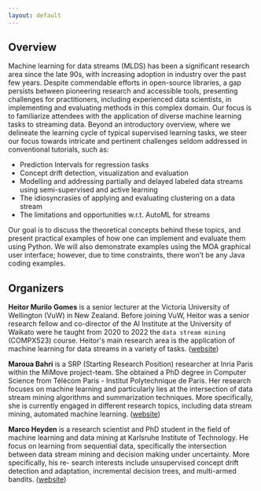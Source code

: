 ```yaml
---
layout: default
---
```


## Overview

Machine learning for data streams (MLDS) has been a significant research area since the late 90s, with increasing adoption in industry over the past few years.
Despite commendable efforts in open-source libraries, a gap persists between pioneering research and accessible tools, presenting challenges for practitioners, including experienced data scientists, in implementing and evaluating methods in this complex domain. Our focus is to familiarize attendees with the application of diverse machine learning tasks to streaming data. Beyond an introductory overview, where we delineate the learning cycle of typical supervised learning tasks, we steer our focus towards intricate and pertinent challenges seldom addressed in conventional tutorials, such as:
- Prediction Intervals for regression tasks
- Concept drift detection, visualization and evaluation
- Modelling and addressing partially and delayed labeled data streams using semi-supervised and active learning
- The idiosyncrasies of applying and evaluating clustering on a data stream
- The limitations and opportunities w.r.t. AutoML for streams

Our goal is to discuss the theoretical concepts behind these topics, and present practical examples of how one can implement and evaluate them using Python. We will also demonstrate examples using the MOA graphical user interface; however, due to time constraints, there won't be any Java coding examples.

## Organizers

**Heitor Murilo Gomes** is a senior lecturer at the Victoria University of Wellington (VuW) in New Zealand. Before joining VuW, Heitor was a senior research fellow and co-director of the AI Institute at the University of Waikato were he taught from 2020 to 2022 the ``data stream mining`` (COMPX523) course.
Heitor's main research area is the application of machine learning for data streams in a variety of tasks.
([website](https://heitorgomes.com/))

**Maroua Bahri** is a SRP (Starting Research Position) researcher at Inria Paris within the
MiMove project-team. She obtained a PhD degree in Computer Science from Télécom Paris - Institut Polytechnique de Paris. Her
research focuses on machine learning and particularly lies at the intersection of data stream mining algorithms and summarization techniques. More specifically, she is currently engaged in different research topics, including data stream mining, automated machine learning.
([website](https://sites.google.com/site/bahrimarouaa/home))

**Marco Heyden** is a research scientist and PhD student in the field
of machine learning and data mining at Karlsruhe Institute
of Technology. He focus on learning from sequential data,
specifically the intersection between data stream mining and
decision making under uncertainty. More specifically, his re-
search interests include unsupervised concept drift detection
and adaptation, incremental decision trees, and multi-armed
bandits. ([website](https://heymarco.github.io))